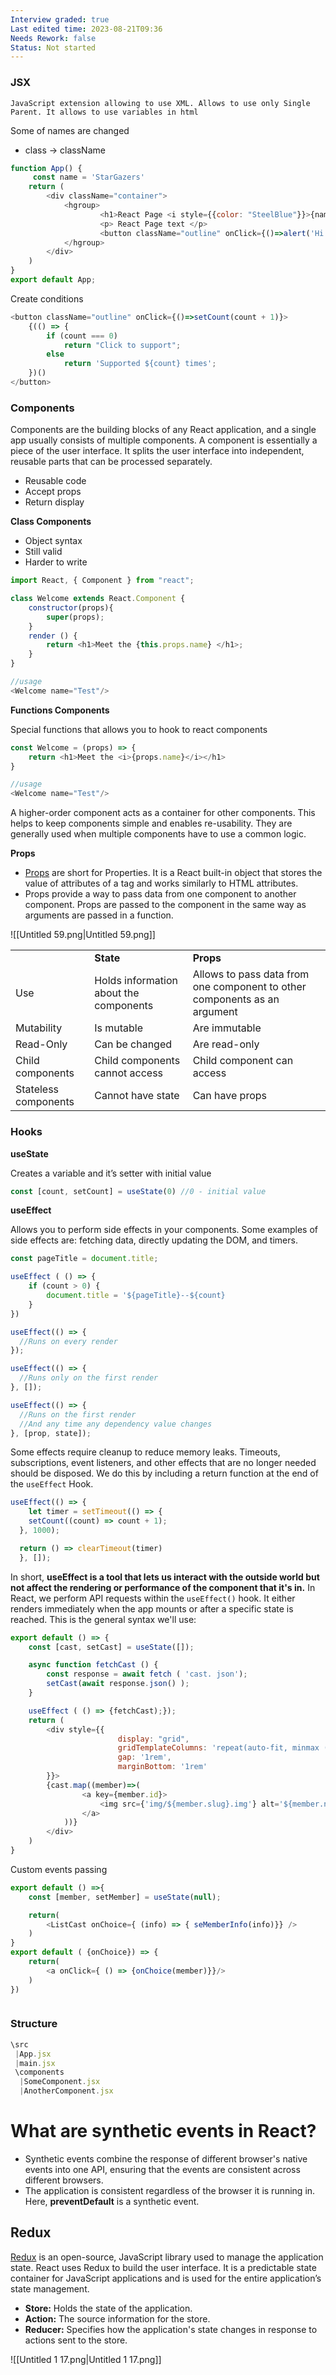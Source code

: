 ```yaml
---
Interview graded: true
Last edited time: 2023-08-21T09:36
Needs Rework: false
Status: Not started
---
```

  

### JSX

	JavaScript extension allowing to use XML. Allows to use only Single Parent. It allows to use variables in html

Some of names are changed

- class → className

```JavaScript
function App() {
	 const name = 'StarGazers'
	return (
		<div className="container">
			<hgroup>
					<h1>React Page <i style={{color: "SteelBlue"}}>{name}<i/></h1>
					<p> React Page text </p>
					<button className="outline" onClick={()=>alert('Hi!')}> Click </button>
			</hgroup>
		</div>
	)
}
export default App;
```

Create conditions

```JavaScript
<button className="outline" onClick={()=>setCount(count + 1)}>
	{(() => {
		if (count === 0)
			return "Click to support";
		else
			return 'Supported ${count} times';
	})()
</button>
```

### Components

Components are the building blocks of any React application, and a single app usually consists of multiple components. A component is essentially a piece of the user interface. It splits the user interface into independent, reusable parts that can be processed separately.

- Reusable code
- Accept props
- Return display

**Class Components**

- Object syntax
- Still valid
- Harder to write

```JavaScript
import React, { Component } from "react";

class Welcome extends React.Component {
	constructor(props){
		super(props);
	}
	render () {
		return <h1>Meet the {this.props.name} </h1>;
	}
}

//usage
<Welcome name="Test"/>
```

**Functions Components**

Special functions that allows you to hook to react components

```JavaScript
const Welcome = (props) => {
	return <h1>Meet the <i>{props.name}</i></h1>
}

//usage
<Welcome name="Test"/>
```

A higher-order component acts as a container for other components. This helps to keep components simple and enables re-usability. They are generally used when multiple components have to use a common logic.

  

**Props**

- [Props](https://www.simplilearn.com/tutorials/reactjs-tutorial/react-props) are short for Properties. It is a React built-in object that stores the value of attributes of a tag and works similarly to HTML attributes.
- Props provide a way to pass data from one component to another component. Props are passed to the component in the same way as arguments are passed in a function.

![[Untitled 59.png|Untitled 59.png]]

|   |   |   |
|---|---|---|
||**State**|**Props**|
|Use|Holds information about the components|Allows to pass data from one component to other components as an argument|
|Mutability|Is mutable|Are immutable|
|Read-Only|Can be changed|Are read-only|
|Child components|Child components cannot access|Child component can access|
|Stateless components|Cannot have state|Can have props|

  

### **Hooks**

**useState**

Creates a variable and it’s setter with initial value

```JavaScript
const [count, setCount] = useState(0) //0 - initial value
```

**useEffect**

Allows you to perform side effects in your components. Some examples of side effects are: fetching data, directly updating the DOM, and timers.

```JavaScript
const pageTitle = document.title;

useEffect ( () => {
	if (count > 0) {
		document.title = '${pageTitle}--${count}
	}
})

useEffect(() => {
  //Runs on every render
});

useEffect(() => {
  //Runs only on the first render
}, []);

useEffect(() => {
  //Runs on the first render
  //And any time any dependency value changes
}, [prop, state]);
```

Some effects require cleanup to reduce memory leaks. Timeouts, subscriptions, event listeners, and other effects that are no longer needed should be disposed. We do this by including a return function at the end of the `useEffect` Hook.

```JavaScript
useEffect(() => {
    let timer = setTimeout(() => {
    setCount((count) => count + 1);
  }, 1000);

  return () => clearTimeout(timer)
  }, []);
```

In short, **useEffect is a tool that lets us interact with the outside world but not affect the rendering or performance of the component that it's in.** In React, we perform API requests within the `useEffect()` hook. It either renders immediately when the app mounts or after a specific state is reached. This is the general syntax we'll use:

```JavaScript
export default () => {
	const [cast, setCast] = useState([]);

	async function fetchCast () {
		const response = await fetch ( 'cast. json');
		setCast(await response.json() );
	}

	useEffect ( () => {fetchCast);});
	return (
		<div style={{
						display: "grid",
						gridTemplateColumns: 'repeat(auto-fit, minmax (90px, 1fr))',
						gap: '1rem',
						marginBottom: '1rem'
		}}>
		{cast.map((member)=>(
				<a key={member.id}>
					<img src={'img/${member.slug}.img'} alt='${member.name}'/>
				</a>
			))}
		</div>
	)
}
```

Custom events passing

```JavaScript
export default () =>{
	const [member, setMember] = useState(null);

	return(
		<ListCast onChoice={ (info) => { seMemberInfo(info)}} />
	)
}
export default ( {onChoice}) => {
	return(
		<a onClick={ () => {onChoice(member)}}/>
	)
})



```

### Structure

```JavaScript
\src
 |App.jsx
 |main.jsx
 \components
  |SomeComponent.jsx
  |AnotherComponent.jsx
```

  

# **What are synthetic events in React?**

- Synthetic events combine the response of different browser's native events into one API, ensuring that the events are consistent across different browsers.
- The application is consistent regardless of the browser it is running in. Here, **preventDefault** is a synthetic event.

## Redux

[Redux](https://www.simplilearn.com/tutorials/reactjs-tutorial/react-with-redux) is an open-source, JavaScript library used to manage the application state. React uses Redux to build the user interface. It is a predictable state container for JavaScript applications and is used for the entire application’s state management.

- **Store:** Holds the state of the application.
- **Action:** The source information for the store.
- **Reducer:** Specifies how the application's state changes in response to actions sent to the store.

![[Untitled 1 17.png|Untitled 1 17.png]]